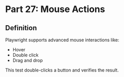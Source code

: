 
# Part 27: Mouse Actions

## Definition
Playwright supports advanced mouse interactions like:
- Hover
- Double click
- Drag and drop

This test double-clicks a button and verifies the result.
